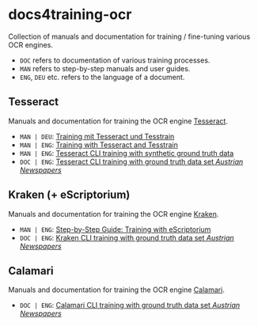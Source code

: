 # docs4training-ocr
Collection of manuals and documentation for training / fine-tuning various OCR engines. 

- `DOC` refers to documentation of various training processes.
- `MAN` refers to step-by-step manuals and user guides.
- `ENG`, `DEU` etc. refers to the language of a document.

## Tesseract
Manuals and documentation for training the OCR engine [Tesseract](https://github.com/tesseract-ocr).
- `MAN | DEU`: [Training mit Tesseract und Tesstrain](https://github.com/th-schmidt/training-with-tesseract/blob/main/Training-mit-Tesseract.md)
- `MAN | ENG`: [Training with Tesseract and Tesstrain](https://github.com/th-schmidt/training-with-tesseract/blob/main/Training-with-Tesseract.md)
- `MAN | ENG`: [Tesseract CLI training with synthetic ground truth data](https://github.com/UB-Mannheim/charlottenburger-amtsschrifttum/wiki/Work-specific-training-with-Charlottenburger-Amtsschrifttum)
- `DOC | ENG`: [Tesseract CLI training with ground truth data set *Austrian Newspapers*](https://github.com/UB-Mannheim/AustrianNewspapers/wiki/Training-with-Tesseract)

## Kraken (+ eScriptorium)
Manuals and documentation for training the OCR engine [Kraken](https://kraken.re/main/index.html).
- `MAN | ENG`: [Step-by-Step Guide: Training with eScriptorium](https://github.com/th-schmidt/docs4training-ocr/edit/main/training-with-escriptorium.md)
- `DOC | ENG`: [Kraken CLI training with ground truth data set *Austrian Newspapers*](https://github.com/UB-Mannheim/AustrianNewspapers/wiki/Training-with-Kraken)

## Calamari
Manuals and documentation for training the OCR engine [Calamari](https://github.com/Calamari-OCR/calamari).
- `DOC | ENG`: [Calamari CLI training with ground truth data set *Austrian Newspapers*](https://github.com/UB-Mannheim/AustrianNewspapers/wiki/Training-with-Calamari)

